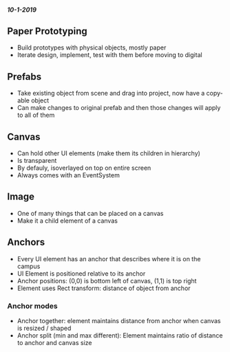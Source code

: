 #### _10-1-2019_

## Paper Prototyping
* Build prototypes with physical objects, mostly paper 
* Iterate design, implement, test with them before moving to digital 

## Prefabs
* Take existing object from scene and drag into project, now have a copy-able object
* Can make changes to original prefab and then those changes will apply to all of them

## Canvas
* Can hold other UI elements (make them its children in hierarchy)
* Is transparent
* By defauly, isoverlayed on top on entire screen
* Always comes with an EventSystem

## Image
* One of many things that can be placed on a canvas
* Make it a child element of a canvas

## Anchors
* Every UI element has an anchor that describes where it is on the campus
* UI Element is positioned relative to its anchor
* Anchor positions: (0,0) is bottom left of canvas, (1,1) is top right
* Element uses Rect transform: distance of object from anchor

### Anchor modes
* Anchor together: element maintains distance from anchor when canvas is resized / shaped
* Anchor split (min and max different): Element maintains ratio of distance to anchor and canvas size

